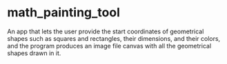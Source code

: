 # math_painting_tool
 An app that lets the user provide the start coordinates of geometrical shapes such as squares and rectangles, their dimensions, and their colors, and the program produces an image file canvas with all the geometrical shapes drawn in it.

